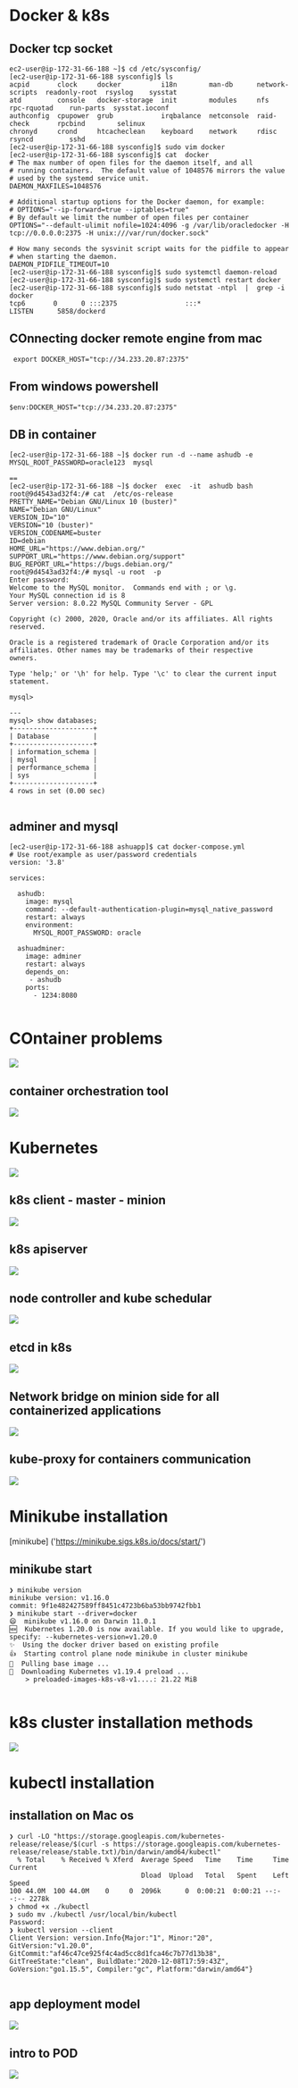 # Docker & k8s

## Docker tcp socket 

```
ec2-user@ip-172-31-66-188 ~]$ cd /etc/sysconfig/
[ec2-user@ip-172-31-66-188 sysconfig]$ ls
acpid       clock     docker          i18n        man-db      network-scripts  readonly-root  rsyslog    sysstat
atd         console   docker-storage  init        modules     nfs              rpc-rquotad    run-parts  sysstat.ioconf
authconfig  cpupower  grub            irqbalance  netconsole  raid-check       rpcbind        selinux
chronyd     crond     htcacheclean    keyboard    network     rdisc            rsyncd         sshd
[ec2-user@ip-172-31-66-188 sysconfig]$ sudo vim docker
[ec2-user@ip-172-31-66-188 sysconfig]$ cat  docker
# The max number of open files for the daemon itself, and all
# running containers.  The default value of 1048576 mirrors the value
# used by the systemd service unit.
DAEMON_MAXFILES=1048576

# Additional startup options for the Docker daemon, for example:
# OPTIONS="--ip-forward=true --iptables=true"
# By default we limit the number of open files per container
OPTIONS="--default-ulimit nofile=1024:4096 -g /var/lib/oracledocker -H tcp://0.0.0.0:2375 -H unix:///var/run/docker.sock"

# How many seconds the sysvinit script waits for the pidfile to appear
# when starting the daemon.
DAEMON_PIDFILE_TIMEOUT=10
[ec2-user@ip-172-31-66-188 sysconfig]$ sudo systemctl daemon-reload 
[ec2-user@ip-172-31-66-188 sysconfig]$ sudo systemctl restart docker
[ec2-user@ip-172-31-66-188 sysconfig]$ sudo netstat -ntpl  |  grep -i docker
tcp6       0      0 :::2375                 :::*                    LISTEN      5858/dockerd 

```

## COnnecting docker remote engine from mac 

```
 export DOCKER_HOST="tcp://34.233.20.87:2375"
```

## From windows powershell

```
$env:DOCKER_HOST="tcp://34.233.20.87:2375"

```

## DB in container

```
[ec2-user@ip-172-31-66-188 ~]$ docker run -d --name ashudb -e MYSQL_ROOT_PASSWORD=oracle123  mysql 

==
[ec2-user@ip-172-31-66-188 ~]$ docker  exec  -it  ashudb bash 
root@9d4543ad32f4:/# cat  /etc/os-release 
PRETTY_NAME="Debian GNU/Linux 10 (buster)"
NAME="Debian GNU/Linux"
VERSION_ID="10"
VERSION="10 (buster)"
VERSION_CODENAME=buster
ID=debian
HOME_URL="https://www.debian.org/"
SUPPORT_URL="https://www.debian.org/support"
BUG_REPORT_URL="https://bugs.debian.org/"
root@9d4543ad32f4:/# mysql -u root  -p
Enter password: 
Welcome to the MySQL monitor.  Commands end with ; or \g.
Your MySQL connection id is 8
Server version: 8.0.22 MySQL Community Server - GPL

Copyright (c) 2000, 2020, Oracle and/or its affiliates. All rights reserved.

Oracle is a registered trademark of Oracle Corporation and/or its
affiliates. Other names may be trademarks of their respective
owners.

Type 'help;' or '\h' for help. Type '\c' to clear the current input statement.

mysql> 

---
mysql> show databases;
+--------------------+
| Database           |
+--------------------+
| information_schema |
| mysql              |
| performance_schema |
| sys                |
+--------------------+
4 rows in set (0.00 sec)


```
## adminer and mysql 

```
[ec2-user@ip-172-31-66-188 ashuapp]$ cat docker-compose.yml 
# Use root/example as user/password credentials
version: '3.8'

services:

  ashudb:
    image: mysql
    command: --default-authentication-plugin=mysql_native_password
    restart: always
    environment:
      MYSQL_ROOT_PASSWORD: oracle

  ashuadminer:
    image: adminer
    restart: always
    depends_on:
     - ashudb
    ports:
      - 1234:8080
      
 ```
 
# COntainer problems

<img src="cp.png">


## container orchestration tool

<img src="or.png">

# Kubernetes 

<img src="google.png">

## k8s client - master - minion 

<img src="k8scmm.png">

##  k8s apiserver

<img src="apiserver.png">

## node controller and kube schedular 

<img src="ncksch.png">

## etcd in k8s

<img src="etcd.png">

## Network bridge on minion side for all containerized applications

<img src="networl.png">


## kube-proxy for containers communication 

<img src="kubeproxy.png">

# Minikube installation 

[minikube] ('https://minikube.sigs.k8s.io/docs/start/')

## minikube start

```
❯ minikube version
minikube version: v1.16.0
commit: 9f1e482427589ff8451c4723b6ba53bb9742fbb1
❯ minikube start --driver=docker
😄  minikube v1.16.0 on Darwin 11.0.1
🆕  Kubernetes 1.20.0 is now available. If you would like to upgrade, specify: --kubernetes-version=v1.20.0
✨  Using the docker driver based on existing profile
👍  Starting control plane node minikube in cluster minikube
🚜  Pulling base image ...
💾  Downloading Kubernetes v1.19.4 preload ...
    > preloaded-images-k8s-v8-v1....: 21.22 MiB
    
  ```
  
# k8s cluster installation methods

<img src="k8sinstall.png">

# kubectl installation 

## installation on Mac os

```
❯ curl -LO "https://storage.googleapis.com/kubernetes-release/release/$(curl -s https://storage.googleapis.com/kubernetes-release/release/stable.txt)/bin/darwin/amd64/kubectl"
  % Total    % Received % Xferd  Average Speed   Time    Time     Time  Current
                                 Dload  Upload   Total   Spent    Left  Speed
100 44.0M  100 44.0M    0     0  2096k      0  0:00:21  0:00:21 --:--:-- 2278k
❯ chmod +x ./kubectl
❯ sudo mv ./kubectl /usr/local/bin/kubectl
Password:
❯ kubectl version --client
Client Version: version.Info{Major:"1", Minor:"20", GitVersion:"v1.20.0", GitCommit:"af46c47ce925f4c4ad5cc8d1fca46c7b77d13b38", GitTreeState:"clean", BuildDate:"2020-12-08T17:59:43Z", GoVersion:"go1.15.5", Compiler:"gc", Platform:"darwin/amd64"}


```

## app deployment model

<img src="appdep.png">


## intro to POD

<img src="pod.png">


